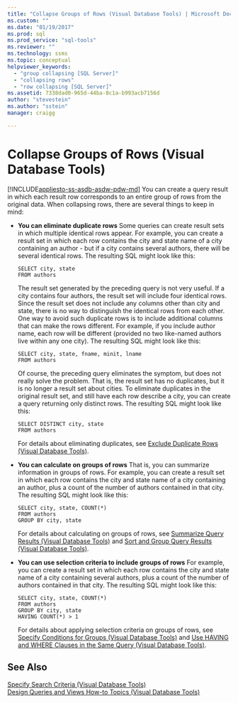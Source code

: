 ```yaml
---
title: "Collapse Groups of Rows (Visual Database Tools) | Microsoft Docs"
ms.custom: ""
ms.date: "01/19/2017"
ms.prod: sql
ms.prod_service: "sql-tools"
ms.reviewer: ""
ms.technology: ssms
ms.topic: conceptual
helpviewer_keywords: 
  - "group collapsing [SQL Server]"
  - "collapsing rows"
  - "row collapsing [SQL Server]"
ms.assetid: 7338dad0-965d-44ba-8c1a-b993acb7156d
author: "stevestein"
ms.author: "sstein"
manager: craigg

---
```

# Collapse Groups of Rows (Visual Database Tools)
[!INCLUDE[appliesto-ss-asdb-asdw-pdw-md](../../includes/appliesto-ss-asdb-asdw-pdw-md.md)]
You can create a query result in which each result row corresponds to an entire group of rows from the original data. When collapsing rows, there are several things to keep in mind:  
  
-   **You can eliminate duplicate rows** Some queries can create result sets in which multiple identical rows appear. For example, you can create a result set in which each row contains the city and state name of a city containing an author - but if a city contains several authors, there will be several identical rows. The resulting SQL might look like this:  
  
    ```  
    SELECT city, state  
    FROM authors  
    ```  
  
    The result set generated by the preceding query is not very useful. If a city contains four authors, the result set will include four identical rows. Since the result set does not include any columns other than city and state, there is no way to distinguish the identical rows from each other. One way to avoid such duplicate rows is to include additional columns that can make the rows different. For example, if you include author name, each row will be different (provided no two like-named authors live within any one city). The resulting SQL might look like this:  
  
    ```  
    SELECT city, state, fname, minit, lname  
    FROM authors  
    ```  
  
    Of course, the preceding query eliminates the symptom, but does not really solve the problem. That is, the result set has no duplicates, but it is no longer a result set about cities. To eliminate duplicates in the original result set, and still have each row describe a city, you can create a query returning only distinct rows. The resulting SQL might look like this:  
  
    ```  
    SELECT DISTINCT city, state  
    FROM authors  
    ```  
  
    For details about eliminating duplicates, see [Exclude Duplicate Rows &#40;Visual Database Tools&#41;](../../ssms/visual-db-tools/exclude-duplicate-rows-visual-database-tools.md).  
  
-   **You can calculate on groups of rows** That is, you can summarize information in groups of rows. For example, you can create a result set in which each row contains the city and state name of a city containing an author, plus a count of the number of authors contained in that city. The resulting SQL might look like this:  
  
    ```  
    SELECT city, state, COUNT(*)  
    FROM authors  
    GROUP BY city, state  
    ```  
  
    For details about calculating on groups of rows, see [Summarize Query Results &#40;Visual Database Tools&#41;](../../ssms/visual-db-tools/summarize-query-results-visual-database-tools.md) and [Sort and Group Query Results &#40;Visual Database Tools&#41;](../../ssms/visual-db-tools/sort-and-group-query-results-visual-database-tools.md).  
  
-   **You can use selection criteria to include groups of rows** For example, you can create a result set in which each row contains the city and state name of a city containing several authors, plus a count of the number of authors contained in that city. The resulting SQL might look like this:  
  
    ```  
    SELECT city, state, COUNT(*)  
    FROM authors  
    GROUP BY city, state  
    HAVING COUNT(*) > 1  
    ```  
  
    For details about applying selection criteria on groups of rows, see [Specify Conditions for Groups &#40;Visual Database Tools&#41;](../../ssms/visual-db-tools/specify-conditions-for-groups-visual-database-tools.md) and [Use HAVING and WHERE Clauses in the Same Query &#40;Visual Database Tools&#41;](../../ssms/visual-db-tools/use-having-and-where-clauses-in-the-same-query-visual-database-tools.md).  
  
## See Also  
[Specify Search Criteria &#40;Visual Database Tools&#41;](../../ssms/visual-db-tools/specify-search-criteria-visual-database-tools.md)  
[Design Queries and Views How-to Topics &#40;Visual Database Tools&#41;](../../ssms/visual-db-tools/design-queries-and-views-how-to-topics-visual-database-tools.md)  
  
